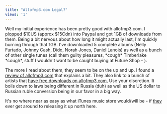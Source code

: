 ```yaml
---
title: "Allofmp3.com Legal?"
views: '1'
---
```

<p>Well my initial experience has been pretty good with allofmp3.com.  I plopped $10US (approx $15Cdn) into Paypal and got 1GB of downloads from them.  Being a bit nervous about how long it might actually last, I'm quickly burning through that 1GB.  I've downloaded 5 complete albums (Nelly Furtado, Johnny Cash, Dido, Norah Jones, Daniel Lanois) as well as a bunch of other single tunes (call them guilty pleasures, *cough* Timberlake *cough*, stuff I wouldn't want to be caught buying at Future Shop - ).</p>
<p>The more I read about them, they seem to be on the up and up.  I found a <a href="https://www.museekster.com/allofmp3info.htm">review of allofmp3.com</a> that explains a bit. They also link to a bunch of artists that <a href="https://www.museekster.com/allofmp3free.htm">have free downloads on allofmp3.com.</a>  Use your discretion.  It boils down to laws being different in Russia (duh) as well as the US dollar to Russian ruble conversion being in our favor in a big way.</p>
<p>It's no where near as easy as what iTunes music store would/will be - if <a href="https://www.apple.com">they</a> ever get around to releasing it up north here.</p>
